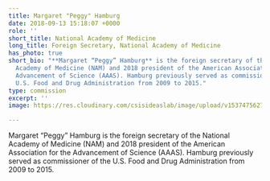 ```yaml
---
title: Margaret "Peggy" Hamburg
date: 2018-09-13 15:18:07 +0000
role: ''
short_title: National Academy of Medicine
long_title: Foreign Secretary, National Academy of Medicine
has_photo: true
short_bio: "**Margaret “Peggy” Hamburg** is the foreign secretary of the National
  Academy of Medicine (NAM) and 2018 president of the American Association for the
  Advancement of Science (AAAS). Hamburg previously served as commissioner of the
  U.S. Food and Drug Administration from 2009 to 2015."
type: commission
excerpt: ''
image: https://res.cloudinary.com/csisideaslab/image/upload/v1537475627/health-commission/Hamburg_Margaret.jpg

---
```

Margaret “Peggy” Hamburg is the foreign secretary of the National Academy of Medicine (NAM) and 2018 president of the American Association for the Advancement of Science (AAAS). Hamburg previously served as commissioner of the U.S. Food and Drug Administration from 2009 to 2015.